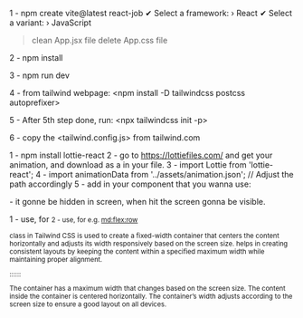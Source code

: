 <project set-up guide>

1 - npm create vite@latest react-job
✔ Select a framework: › React
✔ Select a variant: › JavaScript
 > clean App.jsx file
 > delete App.css file

2 - npm install 

3 - npm run dev

4 - from tailwind webpage: <npm install -D tailwindcss postcss autoprefixer>

5 - After 5th step done, run: <npx tailwindcss init -p>

6 - copy the <tailwind.config.js> from tailwind.com

<!-- to add animation -->

1 - npm install lottie-react
2 - go to <https://lottiefiles.com/> and get your animation, and download as a <JSON> in your <asset> file.
3 - import Lottie from 'lottie-react';
4 - import animationData from '../assets/animation.json'; // Adjust the path accordingly
5 - add in your component that you wanna use:
<section>
<!-- animation -->
<div className="absolute mt-20 inset-0 z-0 pointer-events-none">
<Lottie animationData={animationData} loop={true} />
</div>
<!-- component itself -->
<div>
</div>
</section>


<!-- hidden : note -->
<div className="hidden md:flex">
- it gonne be hidden in <sm> screen, when hit the <md> screen gonna be visible.

<!-- flex-col / flex-row -->
1 - use, <flex-col> for <small screen>
2 - use, <flex-row> for <medium screen> e.g. <md:flex:row>


<!-- container -->
 <container> class in Tailwind CSS is used to create a fixed-width container that centers the content horizontally and adjusts its width responsively based on the screen size.
<container> helps in creating consistent layouts by keeping the content within a specified maximum width while maintaining proper alignment.
 
 
<brief summary> ::::::

<Fixed Width> The container has a maximum width that changes based on the screen size.
<Centered Content> The content inside the container is centered horizontally.
<Responsive> The container’s width adjusts according to the screen size to ensure a good layout on all devices.


<!-- text color -->
<bg-gradient-to-r from-cyan-500 to-blue-500 bg-clip-text text-transparent>